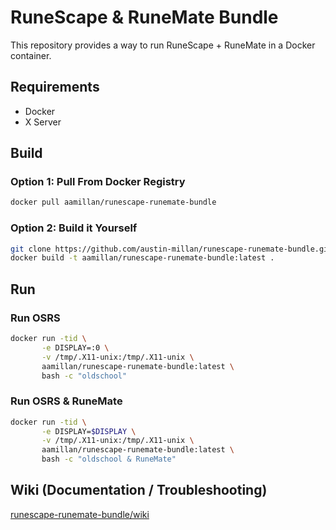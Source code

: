 # RuneScape & RuneMate Bundle

This repository provides a way to run RuneScape + RuneMate in a Docker container.

## Requirements

- Docker
- X Server

## Build

### Option 1: Pull From Docker Registry

```bash
docker pull aamillan/runescape-runemate-bundle
```

### Option 2: Build it Yourself

```bash
git clone https://github.com/austin-millan/runescape-runemate-bundle.git && cd runescape-runemate-bundle
docker build -t aamillan/runescape-runemate-bundle:latest .
```

## Run

### Run OSRS

```bash
docker run -tid \
       -e DISPLAY=:0 \
       -v /tmp/.X11-unix:/tmp/.X11-unix \
       aamillan/runescape-runemate-bundle:latest \
       bash -c "oldschool"
```

### Run OSRS & RuneMate

```bash
docker run -tid \
       -e DISPLAY=$DISPLAY \
       -v /tmp/.X11-unix:/tmp/.X11-unix \
       aamillan/runescape-runemate-bundle:latest \
       bash -c "oldschool & RuneMate"
```

## Wiki (Documentation / Troubleshooting)

[runescape-runemate-bundle/wiki](https://github.com/austin-millan/runescape-runemate-bundle/wiki)
